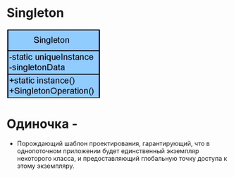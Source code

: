 # Singleton
![Image alt](https://github.com/sergeybushuev/Singleton/raw/master/UML.png)
# Одиночка -
  - Порождающий шаблон проектирования, гарантирующий, что в однопоточном приложении будет единственный экземпляр некоторого класса, и предоставляющий глобальную точку доступа к этому экземпляру.
